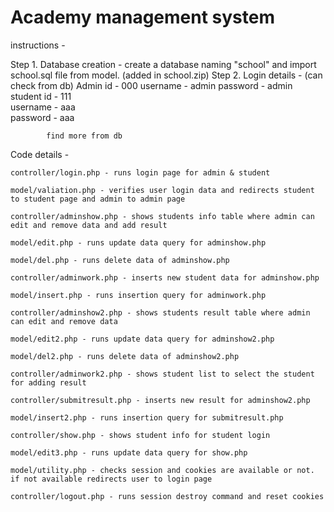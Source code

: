 # Academy management system

instructions -

Step 1. Database creation - 
			create a database naming "school" and import school.sql file from model. (added in school.zip)
Step 2. Login details - (can check from db)
			Admin 
				id - 000
 				username - admin
				password - admin
			student 
				id - 111		
				username - aaa	
				password - aaa
			
			find more from db

Code details -

	controller/login.php - runs login page for admin & student

	model/valiation.php - verifies user login data and redirects student to student page and admin to admin page

	controller/adminshow.php - shows students info table where admin can edit and remove data and add result 

	model/edit.php - runs update data query for adminshow.php

	model/del.php - runs delete data of adminshow.php

	controller/adminwork.php - inserts new student data for adminshow.php 

	model/insert.php - runs insertion query for adminwork.php
	
	controller/adminshow2.php - shows students result table where admin can edit and remove data 
	
	model/edit2.php - runs update data query for adminshow2.php

	model/del2.php - runs delete data of adminshow2.php

	controller/adminwork2.php - shows student list to select the student for adding result
	
	controller/submitresult.php - inserts new result for adminshow2.php 

	model/insert2.php - runs insertion query for submitresult.php

	controller/show.php - shows student info for student login

	model/edit3.php - runs update data query for show.php

 	model/utility.php - checks session and cookies are available or not. if not available redirects user to login page 
	
	controller/logout.php - runs session destroy command and reset cookies 
